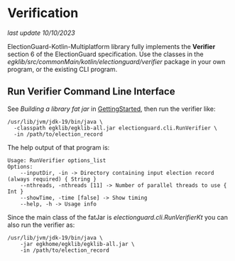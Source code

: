 # Verification

_last update 10/10/2023_

ElectionGuard-Kotlin-Multiplatform library fully implements the **Verifier** section 6 of the ElectionGuard specification.
Use the classes in the _egklib/src/commonMain/kotlin/electionguard/verifier_ package in your own program, 
or the existing CLI program.

## Run Verifier Command Line Interface

See _Building a library fat jar_ in [GettingStarted](GettingStarted.md), then run the verifier like:

```
/usr/lib/jvm/jdk-19/bin/java \
  -classpath egklib/egklib-all.jar electionguard.cli.RunVerifier \
  -in /path/to/election_record
```

The help output of that program is:

```` 
Usage: RunVerifier options_list
Options: 
    --inputDir, -in -> Directory containing input election record (always required) { String }
    --nthreads, -nthreads [11] -> Number of parallel threads to use { Int }
    --showTime, -time [false] -> Show timing 
    --help, -h -> Usage info
````

Since the main class of the fatJar is _electionguard.cli.RunVerifierKt_ you can also run the verifier as:

```
/usr/lib/jvm/jdk-19/bin/java \
    -jar egkhome/egklib/egklib-all.jar \
    -in /path/to/election_record
```
